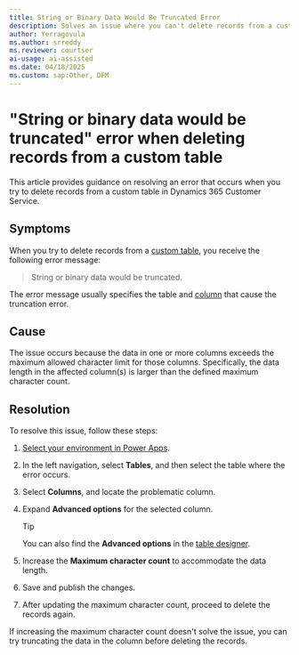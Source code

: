 ```yaml
---
title: String or Binary Data Would Be Truncated Error
description: Solves an issue where you can't delete records from a custom table in Microsoft Dynamics 365 Customer Service.
author: Yerragovula
ms.author: srreddy
ms.reviewer: courtser
ai-usage: ai-assisted
ms.date: 04/18/2025
ms.custom: sap:Other, DFM
---
```

# "String or binary data would be truncated" error when deleting records from a custom table

This article provides guidance on resolving an error that occurs when you try to delete records from a custom table in Dynamics 365 Customer Service.

## Symptoms

When you try to delete records from a [custom table](/power-apps/maker/data-platform/create-custom-entity), you receive the following error message:

> String or binary data would be truncated.

The error message usually specifies the table and [column](/power-apps/maker/data-platform/types-of-fields) that cause the truncation error.

## Cause

The issue occurs because the data in one or more columns exceeds the maximum allowed character limit for those columns. Specifically, the data length in the affected column(s) is larger than the defined maximum character count.

## Resolution

To resolve this issue, follow these steps:

1. [Select your environment in Power Apps](/power-apps/maker/canvas-apps/sign-in-to-power-apps#choose-an-environment).
2. In the left navigation, select **Tables**, and then select the table where the error occurs.
3. Select **Columns**, and locate the problematic column.
4. Expand **Advanced options** for the selected column.

   > [!TIP]
   > You can also find the **Advanced options** in the [table designer](/power-apps/maker/data-platform/create-edit-entities-portal?tabs=excel#table-designer).

5. Increase the **Maximum character count** to accommodate the data length.
6. Save and publish the changes.
7. After updating the maximum character count, proceed to delete the records again.

If increasing the maximum character count doesn't solve the issue, you can try truncating the data in the column before deleting the records.

